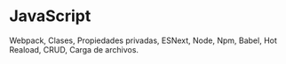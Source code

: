 # JavaScript
Webpack, Clases, Propiedades privadas, ESNext, Node, Npm, Babel, Hot Reaload, CRUD, Carga de archivos.
